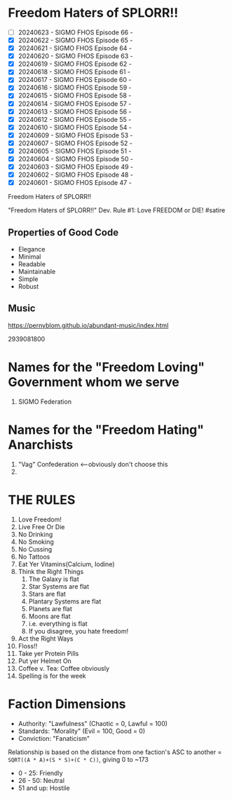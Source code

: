 # Freedom Haters of SPLORR!!

  - [ ] 20240623 - SIGMO FHOS Episode 66 - 
  - [x] 20240622 - SIGMO FHOS Episode 65 - 
  - [x] 20240621 - SIGMO FHOS Episode 64 - 
  - [x] 20240620 - SIGMO FHOS Episode 63 - 
  - [x] 20240619 - SIGMO FHOS Episode 62 - 
  - [x] 20240618 - SIGMO FHOS Episode 61 - 
  - [x] 20240617 - SIGMO FHOS Episode 60 - 
  - [x] 20240616 - SIGMO FHOS Episode 59 - 
  - [x] 20240615 - SIGMO FHOS Episode 58 - 
  - [x] 20240614 - SIGMO FHOS Episode 57 - 
  - [x] 20240613 - SIGMO FHOS Episode 56 - 
  - [x] 20240612 - SIGMO FHOS Episode 55 - 
  - [x] 20240610 - SIGMO FHOS Episode 54 - 
  - [x] 20240609 - SIGMO FHOS Episode 53 - 
  - [x] 20240607 - SIGMO FHOS Episode 52 - 
  - [x] 20240605 - SIGMO FHOS Episode 51 - 
  - [x] 20240604 - SIGMO FHOS Episode 50 - 
  - [x] 20240603 - SIGMO FHOS Episode 49 - 
  - [x] 20240602 - SIGMO FHOS Episode 48 - 
  - [x] 20240601 - SIGMO FHOS Episode 47 - 

Freedom Haters of SPLORR!!

"Freedom Haters of SPLORR!!" Dev. Rule #1: Love FREEDOM or DIE! #satire

## Properties of Good Code

  - Elegance
  - Minimal
  - Readable
  - Maintainable
  - Simple
  - Robust


## Music
https://pernyblom.github.io/abundant-music/index.html

2939081800

# Names for the "Freedom Loving" Government whom we serve

1. SIGMO Federation

# Names for the "Freedom Hating" Anarchists

1. "Vag" Confederation <--obviously don't choose this
1. 

# THE RULES

1. Love Freedom!
1. Live Free Or Die
1. No Drinking
1. No Smoking
1. No Cussing
1. No Tattoos
1. Eat Yer Vitamins(Calcium, Iodine)
1. Think the Right Things
    1. The Galaxy is flat
    1. Star Systems are flat
    1. Stars are flat
    1. Plantary Systems are flat
    1. Planets are flat
    1. Moons are flat
    1. i.e. everything is flat
    1. If you disagree, you hate freedom!
1. Act the Right Ways
1. Floss!!
1. Take yer Protein Pills
1. Put yer Helmet On
1. Coffee v. Tea: Coffee obviously
1. Spelling is for the week


# Faction Dimensions

* Authority: "Lawfulness" (Chaotic = 0, Lawful = 100)
* Standards: "Morality" (Evil = 100, Good = 0)
* Conviction: "Fanaticism"

Relationship is based on the distance from one faction's ASC to another = ```SQRT((A * A)+(S * S)+(C * C))```, giving 0 to ~173
*  0 - 25: Friendly
* 26 - 50: Neutral
* 51 and up: Hostile
